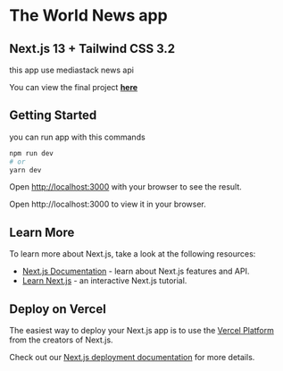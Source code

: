 # The World News app

## Next.js 13 + Tailwind CSS 3.2

this app use mediastack news api

You can view the final project **[here](https://news-app-world.vercel.app)**

## Getting Started

you can run app with this commands

```bash
npm run dev
# or
yarn dev
```

Open [http://localhost:3000](http://localhost:3000) with your browser to see the result.

Open http://localhost:3000 to view it in your browser.

## Learn More

To learn more about Next.js, take a look at the following resources:

- [Next.js Documentation](https://nextjs.org/docs) - learn about Next.js features and API.
- [Learn Next.js](https://nextjs.org/learn) - an interactive Next.js tutorial.

## Deploy on Vercel

The easiest way to deploy your Next.js app is to use the [Vercel Platform](https://vercel.com/new?utm_medium=default-template&filter=next.js&utm_source=create-next-app&utm_campaign=create-next-app-readme) from the creators of Next.js.

Check out our [Next.js deployment documentation](https://nextjs.org/docs/deployment) for more details.
